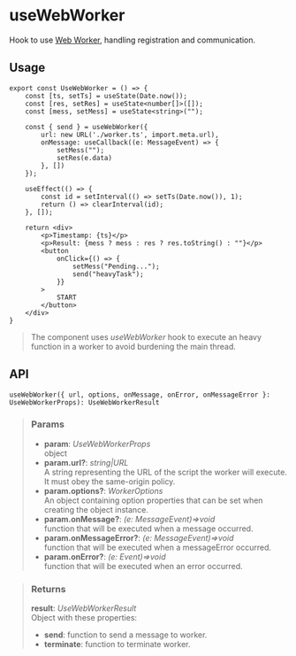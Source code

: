 # useWebWorker
Hook to use [Web Worker](https://developer.mozilla.org/en-US/docs/Web/API/Web_Workers_API), handling registration and communication.

## Usage

```tsx
export const UseWebWorker = () => {
	const [ts, setTs] = useState(Date.now());
	const [res, setRes] = useState<number[]>([]);
	const [mess, setMess] = useState<string>("");

	const { send } = useWebWorker({
		url: new URL('./worker.ts', import.meta.url),
		onMessage: useCallback((e: MessageEvent) => {
			setMess("");
			setRes(e.data)
		}, [])
	});

	useEffect(() => {
		const id = setInterval(() => setTs(Date.now()), 1);
		return () => clearInterval(id);
	}, []);

	return <div>
		<p>Timestamp: {ts}</p>
		<p>Result: {mess ? mess : res ? res.toString() : ""}</p>
		<button
			onClick={() => {
				setMess("Pending...");
				send("heavyTask");
			}}
		>
			START
		</button>
	</div>
}
```

> The component uses _useWebWorker_ hook to execute an heavy function in a worker to avoid burdening the main thread.


## API

```tsx
useWebWorker({ url, options, onMessage, onError, onMessageError }: UseWebWorkerProps): UseWebWorkerResult
```

> ### Params
>
> - __param__: _UseWebWorkerProps_  
object
> - __param.url?__: _string|URL_  
A string representing the URL of the script the worker will execute. It must obey the same-origin policy.
> - __param.options?__: _WorkerOptions_  
An object containing option properties that can be set when creating the object instance.
> - __param.onMessage?__: _(e: MessageEvent)=>void_  
function that will be executed when a message occurred.
> - __param.onMessageError?__: _(e: MessageEvent)=>void_  
function that will be executed when a messageError occurred.
> - __param.onError?__: _(e: Event)=>void_  
function that will be executed when an error occurred.
>

> ### Returns
>
> __result__:  _UseWebWorkerResult_  
> Object with these properties:
> - __send__: function to send a message to worker.
> - __terminate__: function to terminate worker.
>